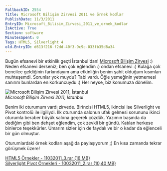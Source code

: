 ```yaml
---
FallbackID: 2554
Title: Microsoft Bilişim Zirvesi 2011 ve örnek kodlar
PublishDate: 11/3/2011
EntryID: Microsoft_Bilisim_Zirvesi_2011_ve_ornek_kodlar
IsActive: True
Section: software
MinutesSpent: 0
Tags: HTML5, Silverlight 4
old.EntryID: d613f216-f2dd-40f3-9c9c-033fb35d8a34
---
```

Bugün efsanevi bir etkinlik geçti İstanbul'dan! [Microsoft Bilişim
Zirvesi](http://www.microsoft.com/turkiye/cloud/localevents.aspx) :)
Neden efsanevi derseniz; ben çok eğlendim :) ondan efsanevi :) Kulağa
çok bencilce geldiğinin farkındayım ama etkinliğin benim şahit olduğum
kısımları muhteşemdi. Sorunlar yok muydu? Tabi vardı. Öğle yemeğinin
yetmemesi sanırım bunlardan en korkuncuydu :) Her neyse, biz konumuza
dönelim.

![Microsoft Bilişim Zirvesi 2011,
İstanbul](http://cdn.daron.yondem.com/assets/2554/11032011_1.jpg)\
*Microsoft Bilişim Zirvesi 2011, İstanbul*

Benim iki oturumum vardı zirvede. Birincisi HTML5, ikincisi ise
Silverlight ve Pivot kontrolü ile ilgiliydi. İlk oturumda salonun ufak
gelmesi sorununu ikinci oturumla beraber büyük salona geçerek çözdük.
Yazımın başında da dediğim gibi ben dehşet eğlendim, çok zevkli bir
gündü. Katılan herkese binlerce teşekkürler. Umarım sizler için de
faydalı ve bir o kadar da eğlenceli bir gün olmuştur.

Oturumlardaki örnek kodları aşağıda paylaşıyorum ;) En kısa zamanda
tekrar görüşmek üzere!

[HTML5 Örnekler - 11032011\_3.rar (16
MB)](http://cdn.daron.yondem.com/assets/2554/11032011_3.rar)\
 [Silverlight Pivot Örnekleri - 10032011\_2.rar (10,40
MB)](http://cdn.daron.yondem.com/assets/2554/11032011_2.rar)


